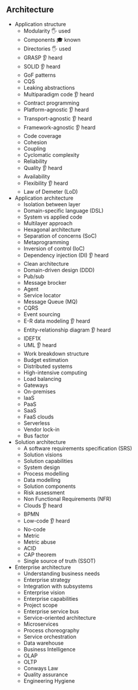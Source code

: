 ## Architecture

- Application structure
  - Modularity 🖐️ used
  - Components 🎓 known
  - Directories 🖐️ used
  - GRASP 👂 heard
  - SOLID 👂 heard
  - GoF patterns
  - CQS
  - Leaking abstractions
  - Multiparadigm code 👂 heard
  - Contract programming
  - Platform-agnostic  👂 heard
  - Transport-agnostic 👂 heard
  - Framework-agnostic 👂 heard
  - Code coverage
  - Cohesion
  - Coupling
  - Cyclomatic complexity
  - Reliability
  - Quality 👂 heard
  - Availability
  - Flexibility 👂 heard
  - Law of Demeter (LoD)
- Application architecture
  - Isolation between layer
  - Domain-specific language (DSL)
  - System vs applied code
  - Multilayer approach
  - Hexagonal architecture
  - Separation of concerns (SoC)
  - Metaprogramming
  - Inversion of control (IoC)
  - Dependency injection (DI) 👂 heard
  - Clean architecture
  - Domain-driven design (DDD)
  - Pub/sub
  - Message brocker
  - Agent
  - Service locator
  - Message Queue (MQ)
  - CQRS
  - Event sourcing
  - E-R data modeling 👂 heard
  - Entity-relationship diagram 👂 heard
  - IDEF1X
  - UML 👂 heard
  - Work breakdown structure
  - Budget estimation
  - Distributed systems
  - High-intensive computing
  - Load balancing
  - Gateways
  - On-premises
  - IaaS
  - PaaS
  - SaaS
  - FaaS clouds
  - Serverless
  - Vendor lock-in
  - Bus factor
- Solution architecture
  - A software requirements specification (SRS)
  - Solution visions
  - Solution capabilities
  - System design
  - Process modelling
  - Data modelling
  - Solution components
  - Risk assessment
  - Non Functional Requirements (NFR)
  - Clouds 👂 heard
  - BPMN
  - Low-code 👂 heard
  - No-code
  - Metric
  - Metric abuse
  - ACID
  - CAP theorem
  - Single source of truth (SSOT)
- Enterprise architecture
  - Understanding business needs
  - Enterprise strategy
  - Integration with subsystems
  - Enterprise vision
  - Enterprise capabilities
  - Project scope
  - Enterprise service bus
  - Service-oriented architecture
  - Microservices
  - Process choreography
  - Service orchestration
  - Data warehouse
  - Business Intelligence
  - OLAP
  - OLTP
  - Conways Law
  - Quality assurance
  - Engineering Hygiene
